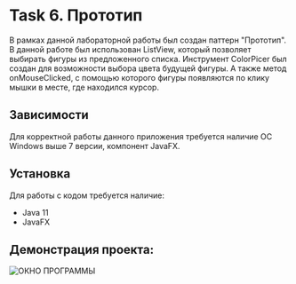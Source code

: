 # Task 6. Прототип
В рамках данной лабораторной работы был создан паттерн "Прототип".
В данной работе был использован ListView, который позволяет выбирать фигуры из предложенного списка. Инструмент ColorPicer был создан для возможности выбора цвета будущей фигуры. 
А также метод onMouseClicked, с помощью которого фигуры появляются по клику мышки в месте, где находился курсор.
## Зависимости
Для корректной работы данного приложения требуется наличие ОС Windows выше 7 версии, компонент JavaFX.
## Установка
Для работы с кодом требуется наличие:
- Java 11
- JavaFX
## Демонстрация проекта:
![ОКНО ПРОГРАММЫ](https://user-images.githubusercontent.com/112715848/209112866-110a164f-40a4-4cda-bb1a-9aae795a2e5a.png)
